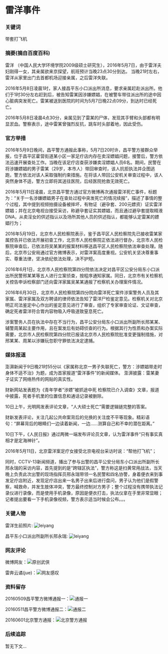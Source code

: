 # 雷洋事件

### 关键词

带套打飞机

### 摘要(摘自百度百科)

雷洋 （中国人民大学环境学院2009级硕士研究生），2016年5月7日，由于雷洋夫妇刚得一女，其亲属欲来京探望，航班预计当晚23点30分到达。
当晚21时左右，雷洋从家里出门去首都机场迎接亲属，之后雷洋失联。

2016年5月8日凌晨1时，家人接昌平东小口派出所消息，要求亲属赶赴派出所。他们于1时30分左右赶到后，被告知雷某因涉嫌嫖娼，在被警车带往派出所的途中因心脏病突发死亡。雷某被送到医院的时间为5月7日晚22点09分，到达时已经死亡。

2016年5月8日凌晨4点30分，亲属见到了雷某的尸体，发现其手臂和头部都有明显淤血。警察表示，途中雷某曾强烈反抗，跳车时头部着地，因此受伤。

### 官方举措

2016年5月9日晚间，昌平警方通报此事称，5月7日20时许，昌平警方接群众举报，位于昌平区霍营街道某小区一家足疗店内存在卖淫嫖娼问题，接警后，警方依法迅速开展查处工作。当晚在该足疗店查获涉嫌卖淫嫖娼人员6名。期间，民警在将涉嫌嫖娼的男子雷某（29岁，本市人）带回审查时，该人抗拒执法并企图逃跑，警方依法对该人采取强制约束措施。在将该人带回公安机关审查过程中，该人突然身体不适，警方立即将其送往医院，后经医院抢救无效死亡。

2016年5月11日凌晨，北京昌平警方通过官方微博再次通报雷洋死亡事件，标题为：“关于一名涉嫌嫖娼男子在查处过程中突发死亡的情况续报”，描述了事情的整个过程，其中提到视频拍摄设备被摔坏，有物证（避孕套、200元嫖资）证实雷洋嫖娼；并在北京电视台接受采访，称避孕套证实其嫖娼，而且通过避孕套提取精液DNA，从卖淫女的供述指认以及场所其他人员的供述指认，都能够认定雷某的嫖娼行为；

2016年5月19日，北京市人民检察院表示，鉴于昌平区人民检察院先已接收雷某家属控告并已依法开展初查工作，北京市人民检察院正依法进行督办，北京市人民检察院审查后，已依法将吴某某的报案材料移送昌平区人民检察院依法审查处理。随后，北京市公安局通过官方微博表示，对雷洋案高度重视。公安机关坚决尊重事实、尊重法律，坚决依纪依法处理，决不护短。

2016年6月1日，北京市人民检察院第四分院依法决定对昌平区公安分局东小口派出所民警邢某某等五人进行立案侦查，按程序通知家属。同日，北京市有关检察机关控告申诉检察部门还向雷洋家属吴某某通报了检察机关办理案件情况。

2016年6月30日，北京市人民检察院第四分院向雷洋死亡案件涉案警务人员及其家属、雷洋家属及双方聘请的律师依法告知了雷洋尸检鉴定意见。检察机关对北京明正司法鉴定中心作出的鉴定意见进行了审查，组织了专家审查论证、文证审查，确定死者雷洋符合胃内容物吸入呼吸道致窒息死亡。

涉案警务人员在执法中存在不当行为，昌平公安分局东小口派出所副所长邢某某、辅警周某起主要作用，且在案发后有妨碍侦查的行为。根据其行为性质和办案实际需要，北京市人民检察院第四分院已报请北京市人民检察院批准变更强制措施，对邢某某、周某以涉嫌玩忽职守罪依法决定逮捕。


### 媒体报道

澎湃新闻于9日晚21时55分以《家属称北京一男子失联死亡，警方：涉嫖娼带走时身体不适不治》为题，成为首家报道“雷洋事件”的新闻媒体。
澎湃披露：雷某妻子证实了网络热传的网贴的真实性。

财新网站发表题为《青年学者“涉嫖”被抓途中死 检察院已介入调查》文章，报道中披露，死者手机里的位置信息和通话记录被删除。

10日上午，光明网发表评论文章，“人大硕士死亡”需要逻辑链完整的答案。

财新发表评论，关注几起公共命案背后的兑换的关注度不平等现象。精彩语句：“屏幕背后的眼睛们一边读着新闻，一边……测算自己和不幸的潜在距离。”

10日下午，《人民日报》通过两微一端发布评论员文章，认为雷洋事件“只有事实真相才是定海神针”。

2016年5月11日，北京雷洋案足疗女接受北京电视台采访时说：“帮他打飞机”；

同时，CCTV-13新闻频道，播出了参与出警的昌平公安分局东小口派出所副所长邢永瑞的采访内容，首先提到的是“跨辖区执法”，警方称这是扫黄常用战法，当天晚上负责此次出警的现场指挥员邢永瑞带领一名民警和四名协警，身着便衣来到事发足疗店附近，发现足疗店出来一名男子出来后进行盘问，男子认为他们是假警察，喊救命，并发生肢体冲突，警方最终控制对方男子；整个过程没有携带执法记录仪进行录像，而是使用手机录像，原因是便衣打击，执法仪拿在手里非常显眼；记者提出要看一下手机录像视频，警方表示适当时候会公布。。。


### 关键人物

雷洋生前照片: ![leiyang](../imgs/leiyang.jpg)


昌平东小口派出所副所长邢永瑞: ![leiyang](../imgs/xingyongrui.jpg)


### 网友评论

微博网友：![原创武侠](../imgs/leiyang_pinglun.jpg)

雷奔云谲(jue)：![网友感叹](../imgs/lei_ben_yun_jue.jpg)

### 资料留存

20160509昌平警方微博通报一：![通报一](../imgs/changping_weibo_tongbao_1.jpg)

20160511昌平警方微博通报二：![通报二](../imgs/changping_weibo_tongbao_2.jpg)

20160601北京警方通报：![北京警方通报](../imgs/beijing_weibo_tongbao.jpeg)

### 后续追踪

暂无下文...
